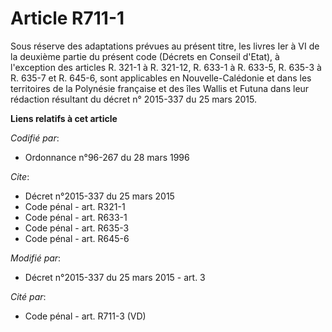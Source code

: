 # Article R711-1

Sous réserve des adaptations prévues au présent titre, les livres Ier à VI de la deuxième partie du présent code (Décrets en
Conseil d'Etat), à l'exception des articles R. 321-1 à R. 321-12, R. 633-1 à R. 633-5, 
R. 635-3 à R. 635-7 et R. 645-6, sont applicables en Nouvelle-Calédonie et dans les territoires de la Polynésie française et
des îles Wallis et Futuna dans leur rédaction résultant du décret n° 2015-337 du 25 mars 2015.

**Liens relatifs à cet article**

_Codifié par_:

  - Ordonnance n°96-267 du 28 mars 1996

_Cite_:

  - Décret n°2015-337 du 25 mars 2015
  - Code pénal - art. R321-1
  - Code pénal - art. R633-1
  - Code pénal - art. R635-3
  - Code pénal - art. R645-6

_Modifié par_:

  - Décret n°2015-337 du 25 mars 2015 - art. 3

_Cité par_:

  - Code pénal - art. R711-3 (VD)
